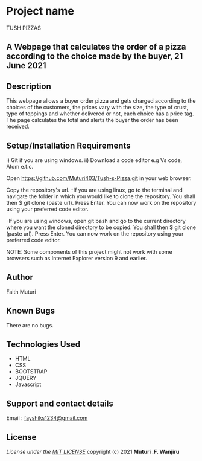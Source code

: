 # Project name

TUSH PIZZAS

## A Webpage that calculates the order of a pizza according to the choice made by the buyer, 21 June 2021

## Description

This webpage allows a buyer order pizza and gets charged according to the choices of the customers, the prices vary with the size, the type of crust, type of toppings and whether delivered or not, each choice has a price tag. The page calculates the total and alerts  the buyer the order has been received.

## Setup/Installation Requirements

i) Git if you are using windows. ii) Download a code editor e.g Vs code, Atom e.t.c.

Open <https://github.com/Muturi403/Tush-s-Pizza.git> in your web browser.

Copy the repository's url. -If you are using linux, go to the terminal and navigate the folder in which you would like to clone the repository. You shall then $ git clone (paste url). Press Enter. You can now work on the repository using your preferred code editor.

-If you are using windows, open git bash and go to the current directory where you want the cloned directory to be copied. You shall then $ git clone (paste url). Press Enter. You can now work on the repository using your preferred code editor.

NOTE: Some components of this project might not work with some browsers such as Internet Explorer version 9 and earlier.

## Author

Faith Muturi

## Known Bugs

There are no bugs.

## Technologies Used

* HTML
* CSS
* BOOTSTRAP
* JQUERY
* Javascript

## Support and contact details

Email : fayshiks1234@gmail.com

## License

*License under the [MIT LICENSE](LISENCE.txt)* copyright (c) 2021
**Muturi .F. Wanjiru**
